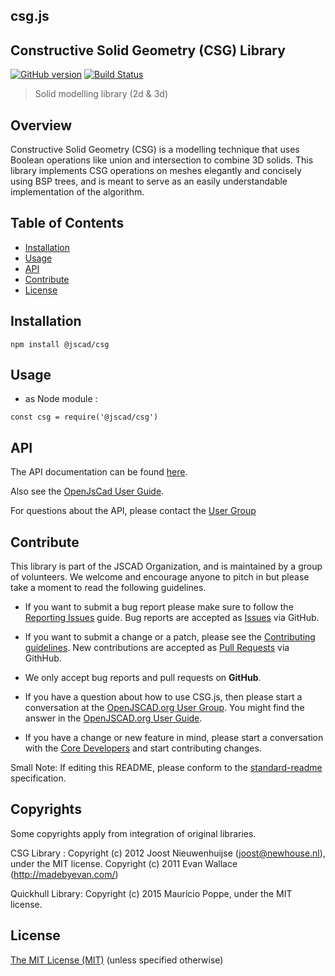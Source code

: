 ## csg.js

## Constructive Solid Geometry (CSG) Library

[![GitHub version](https://badge.fury.io/gh/jscad%2Fcsg.js.svg)](https://badge.fury.io/gh/jscad%2Fcsg.js)
[![Build Status](https://travis-ci.org/jscad/csg.js.svg)](https://travis-ci.org/jscad/csg.js)

> Solid modelling library (2d & 3d)

## Overview

Constructive Solid Geometry (CSG) is a modelling technique that uses Boolean operations like union and intersection to combine 3D solids. This library implements CSG operations on meshes elegantly and concisely using BSP trees, and is meant to serve as an easily understandable implementation of the algorithm.

## Table of Contents

- [Installation](#installation)
- [Usage](#usage)
- [API](#api)
- [Contribute](#contribute)
- [License](#license)

## Installation

```
npm install @jscad/csg
```

## Usage

- as Node module :

```
const csg = require('@jscad/csg')
```

## API

The API documentation can be found [here](./docs/api.md).

Also see the [OpenJsCad User Guide](https://en.wikibooks.org/wiki/OpenJSCAD_User_Guide).

For questions about the API, please contact the [User Group](https://plus.google.com/communities/114958480887231067224)

## Contribute

This library is part of the JSCAD Organization, and is maintained by a group of volunteers. We welcome and encourage anyone to pitch in but please take a moment to read the following guidelines.

* If you want to submit a bug report please make sure to follow the [Reporting Issues](https://github.com/jscad/csg.js/wiki/Reporting-Issues) guide. Bug reports are accepted as [Issues](https://github.com/jscad/csg.js/issues/) via GitHub.

* If you want to submit a change or a patch, please see the [Contributing guidelines](https://github.com/jscad/csg.js/blob/master/CONTRIBUTING.md). New contributions are accepted as [Pull Requests](https://github.com/jscad/csg.js/pulls/) via GithHub.

* We only accept bug reports and pull requests on **GitHub**.

* If you have a question about how to use CSG.js, then please start a conversation at the [OpenJSCAD.org User Group](https://plus.google.com/communities/114958480887231067224). You might find the answer in the [OpenJSCAD.org User Guide](https://github.com/Spiritdude/OpenJSCAD.org/wiki/User-Guide).

* If you have a change or new feature in mind, please start a conversation with the [Core Developers](https://plus.google.com/communities/114958480887231067224) and start contributing changes.

Small Note: If editing this README, please conform to the [standard-readme](https://github.com/RichardLitt/standard-readme) specification.

## Copyrights

Some copyrights apply from integration of original libraries.

CSG Library : Copyright (c) 2012 Joost Nieuwenhuijse (joost@newhouse.nl), under the MIT license. Copyright (c) 2011 Evan Wallace (http://madebyevan.com/)

Quickhull Library: Copyright (c) 2015 Mauricio Poppe, under the MIT license.

## License

[The MIT License (MIT)](https://github.com/jscad/csg.js/blob/master/LICENSE)
(unless specified otherwise)
